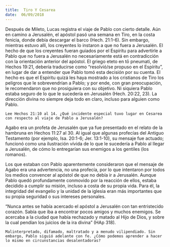 ```yaml
---
title:  Tiro Y Cesarea
date:  06/09/2018
---
```


Después de Mileto, Lucas registra el viaje de Pablo con cierto detalle. Aún en camino a Jerusalén, el apóstol pasó una semana en Tiro, en la costa fenicia, donde debía descargar el barco (Hech. 21:1-6). Sin embargo, mientras estuvo allí, los creyentes lo instaron a que no fuera a Jerusalén. El hecho de que los creyentes fueran guiados por el Espíritu para advertirle a Pablo que no fuera a Jerusalén no necesariamente está en contradicción con la orientación anterior del apóstol. El griego eteto en tō pneumati, de Hechos 19:21, debería traducirse como “resolvió/se propuso en el Espíritu”, en lugar de dar a entender que Pablo tomó esta decisión por su cuenta. El hecho es que el Espíritu quizá les haya mostrado a los cristianos de Tiro los peligros que le sobrevendrían a Pablo; y por ende, con gran preocupación, le recomendaron que no prosiguiera con su objetivo. Ni siquiera Pablo estaba seguro de lo que le sucedería en Jerusalén (Hech. 20:22, 23). La dirección divina no siempre deja todo en claro, incluso para alguien como Pablo.

`Lee Hechos 21:10 al 14. ¿Qué incidente especial tuvo lugar en Cesarea con respecto al viaje de Pablo a Jerusalén?`

Agabo era un profeta de Jerusalén que ya fue presentado en el relato de la hambruna en Hechos 11:27 al 30. Al igual que algunas profecías del Antiguo Testamento (por ejemplo, Isa. 20:1-6; Jer. 13:1-10), su mensaje fue actuado; funcionó como una ilustración vívida de lo que le sucedería a Pablo al llegar a Jerusalén, de cómo lo entregarían sus enemigos a los gentiles (los romanos).

Los que estaban con Pablo aparentemente consideraron que el mensaje de Agabo era una advertencia, no una profecía, por lo que intentaron por todos los medios convencer al apóstol de que no debía ir a Jerusalén. Aunque Pablo quedó profundamente conmovido por la reacción de ellos, estaba decidido a cumplir su misión, incluso a costa de su propia vida. Para él, la integridad del evangelio y la unidad de la iglesia eran más importantes que su propia seguridad o sus intereses personales.

“Nunca antes se había acercado el apóstol a Jerusalén con tan entristecido corazón. Sabía que iba a encontrar pocos amigos y muchos enemigos. Se acercaba a la ciudad que había rechazado y matado al Hijo de Dios, y sobre la cual pendían los juicios de la ira divina” (HAp 318).

`Malinterpretado, difamado, maltratado y a menudo vilipendiado. Sin embargo, Pablo siguió adelante con fe. ¿Cómo podemos aprender a hacer lo mismo en circunstancias desalentadoras?`
